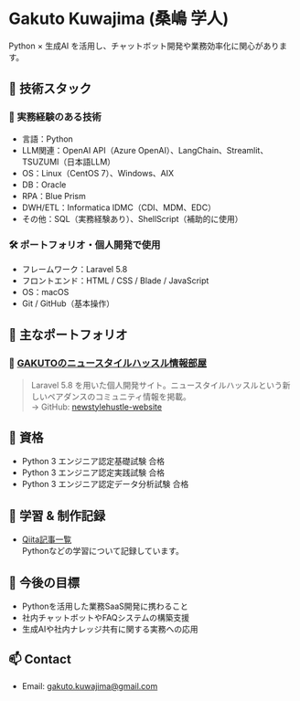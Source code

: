 # Gakuto Kuwajima (桑嶋 学人)

Python × 生成AI を活用し、チャットボット開発や業務効率化に関心があります。

## 🔧 技術スタック
### 💼 実務経験のある技術
- 言語：Python
- LLM関連：OpenAI API（Azure OpenAI）、LangChain、Streamlit、TSUZUMI（日本語LLM）
- OS：Linux（CentOS 7）、Windows、AIX
- DB：Oracle
- RPA：Blue Prism
- DWH/ETL：Informatica IDMC（CDI、MDM、EDC）
- その他：SQL（実務経験あり）、ShellScript（補助的に使用）

### 🛠 ポートフォリオ・個人開発で使用
- フレームワーク：Laravel 5.8
- フロントエンド：HTML / CSS / Blade / JavaScript
- OS：macOS
- Git / GitHub（基本操作）

## 📌 主なポートフォリオ
### 🔗 [GAKUTOのニュースタイルハッスル情報部屋](https://gakuto-newstylehustle.com)
> Laravel 5.8 を用いた個人開発サイト。ニュースタイルハッスルという新しいペアダンスのコミュニティ情報を掲載。  
> → GitHub: [newstylehustle-website](https://github.com/gaku-devlog/newstylehustle-website)

## 📜 資格
- Python 3 エンジニア認定基礎試験 合格
- Python 3 エンジニア認定実践試験 合格
- Python 3 エンジニア認定データ分析試験 合格


## 📘 学習 & 制作記録
- [Qiita記事一覧](https://qiita.com/gaku-devlog)  
  Pythonなどの学習について記録しています。


## 🎯 今後の目標
- Pythonを活用した業務SaaS開発に携わること
- 社内チャットボットやFAQシステムの構築支援
- 生成AIや社内ナレッジ共有に関する実務への応用

## 📫 Contact
- Email: gakuto.kuwajima@gmail.com
